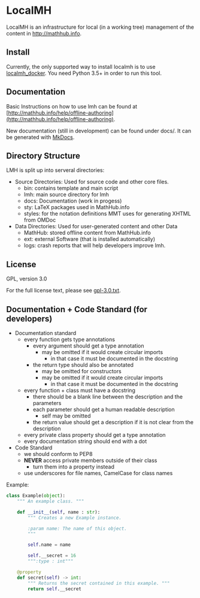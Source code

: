 # LocalMH

LocalMH is an infrastructure for local (in a working tree) management of the content in http://mathhub.info.

## Install

Currently, the only supported way to install localmh is to use [localmh_docker](https://github.com/KWARC/localmh_docker).
You need Python 3.5+ in order to run this tool.

## Documentation

Basic Instructions on how to use lmh can be found at [http://mathhub.info/help/offline-authoring](http://mathhub.info/help/offline-authoring).

New documentation (still in development) can be found under docs/. It can be generated with [MkDocs](http://www.mkdocs.org/).

## Directory Structure

LMH is split up into serveral directories:
* Source Directories: Used for source code and other core files.
  * bin:      contains template and main script
  * lmh:			main source directory for lmh
  * docs:			Documentation (work in progess)
  * sty:      LaTeX packages used in MathHub.info
  * styles:		for the notation definitions MMT uses for generating XHTML from OMDoc
* Data Directories: Used for user-generated content and other Data
  * MathHub:  stored offline content from MathHub.info
  * ext:      external Software (that is installed automatically)
  * logs:			crash reports that will help developers improve lmh.

## License

GPL, version 3.0

For the full license text, please see [gpl-3.0.txt](gpl-3.0.txt).

## Documentation + Code Standard (for developers)
* Documentation standard
    * every function gets type annotations
        * every argument should get a type annotation
            * may be omitted if it would create circular imports
                * in that case it must be documented in the docstring
        * the return type should also be annotated
            * may be omitted for constructors
            * may be omitted if it would create circular imports
                * in that case it must be documented in the docstring
    * every function + class must have a docstring
        * there should be a blank line between the description and the parameters
        * each parameter should get a human readable description
            * self may be omitted
        * the return value should get a description if it is not clear from the description
    * every private class property should get a type annotation
    * every documentation string should end with a dot
* Code Standard
    * we should conform to PEP8
    * **NEVER** access private members outside of their class
        * turn them into a property instead
    * use underscores for file names, CamelCase for class names

Example:
```python
class Example(object):
    """ An example class. """

    def __init__(self, name : str):
        """ Creates a new Example instance.

        :param name: The name of this object.
        """

        self.name = name

        self.__secret = 16
        """:type : int"""

    @property
    def secret(self) -> int:
        """ Returns the secret contained in this example. """
        return self.__secret
```
